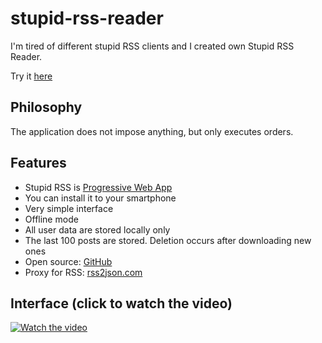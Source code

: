 # stupid-rss-reader

I'm tired of different stupid RSS clients and I created own Stupid RSS Reader.

Try it [here](https://gurov.github.io/stupid-rss-reader/)

## Philosophy
The application does not impose anything, but only executes orders.

## Features
* Stupid RSS is [Progressive Web App](https://developers.google.com/web/progressive-web-apps/)
* You can install it to your smartphone
* Very simple interface
* Offline mode
* All user data are stored locally only
* The last 100 posts are stored. Deletion occurs after downloading new ones
* Open source: [GitHub](https://github.com/gurov/stupid-rss-reader)
* Proxy for RSS: [rss2json.com](https://rss2json.com/)

## Interface (click to watch the video)

[![Watch the video](https://user-images.githubusercontent.com/2802420/110781253-f5147b00-8265-11eb-8aea-c57bc0565326.png)](https://user-images.githubusercontent.com/2802420/110778883-35262e80-8263-11eb-8eec-5f4983bdf623.mp4)


